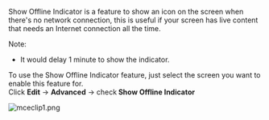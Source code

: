 <p>Show Offline Indicator is a feature to show an icon on the screen when there's no network connection, this is useful if your screen has live content that needs an Internet connection all the time.</p>
<p><span class="wysiwyg-underline">Note: </span></p>
<ul>
<li>It would delay 1 minute to show the indicator.</li>
</ul>
<p>To use the Show Offline Indicator feature, just select the screen you want to enable this feature for.<br>Click <strong>Edit</strong> -&gt; <strong>Advanced</strong> -&gt; check<strong> Show Offline Indicator</strong></p>
<p><img src="https://support.optisigns.com/hc/article_attachments/12498826962835" alt="mceclip1.png"></p>
<p> </p>
<p> </p>